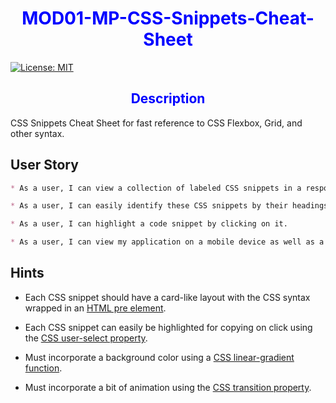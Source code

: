 # <center><font color="blue">**MOD01-MP-CSS-Snippets-Cheat-Sheet**</font></center>

[![License: MIT](https://img.shields.io/badge/License-MIT-yellow.svg)](https://opensource.org/licenses/MIT)

## <center><font color="blue">**Description**</font></center>
CSS Snippets Cheat Sheet for fast reference to CSS Flexbox, Grid, and other syntax.


## User Story

```md
* As a user, I can view a collection of labeled CSS snippets in a responsive grid.

* As a user, I can easily identify these CSS snippets by their headings.

* As a user, I can highlight a code snippet by clicking on it.

* As a user, I can view my application on a mobile device as well as a desktop.
```


## Hints

* Each CSS snippet should have a card-like layout with the CSS syntax wrapped in an [HTML pre element](https://developer.mozilla.org/en-US/docs/Web/HTML/Element/pre).

* Each CSS snippet can easily be highlighted for copying on click using the [CSS user-select property](https://developer.mozilla.org/en-US/docs/Web/CSS/user-select).

* Must incorporate a background color using a [CSS linear-gradient function](https://developer.mozilla.org/en-US/docs/Web/CSS/linear-gradient).

* Must incorporate a bit of animation using the [CSS transition property](https://developer.mozilla.org/en-US/docs/Web/CSS/transition).

